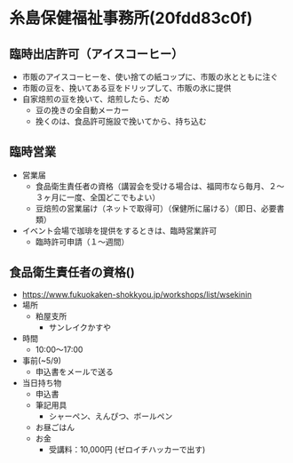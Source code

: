# 糸島保健福祉事務所(20fdd83c0f)
## 臨時出店許可（アイスコーヒー）
- 市販のアイスコーヒーを、使い捨ての紙コップに、市販の氷とともに注ぐ
- 市販の豆を、挽いてある豆をドリップして、市販の氷に提供
- 自家焙煎の豆を挽いて、焙煎したら、だめ
  - 豆の挽きの全自動メーカー
  - 挽くのは、食品許可施設で挽いてから、持ち込む

## 臨時営業
- 営業届
  - 食品衛生責任者の資格（講習会を受ける場合は、福岡市なら毎月、２〜３ヶ月に一度、全国どこでもよい）
  - 豆焙煎の営業届け（ネットで取得可）（保健所に届ける）（即日、必要書類）
- イベント会場で珈琲を提供をするときは、臨時営業許可
  - 臨時許可申請（１〜週間）


## 食品衛生責任者の資格()
- https://www.fukuokaken-shokkyou.jp/workshops/list/wsekinin
- 場所
  - 粕屋支所
    - サンレイクかすや
- 時間
  - 10:00〜17:00
- 事前(~5/9)
  - 申込書をメールで送る
- 当日持ち物
  - 申込書
  - 筆記用具
    - シャーペン、えんぴつ、ボールペン
  - お昼ごはん
  - お金
    - 受講料：10,000円 (ゼロイチハッカーで出す)


